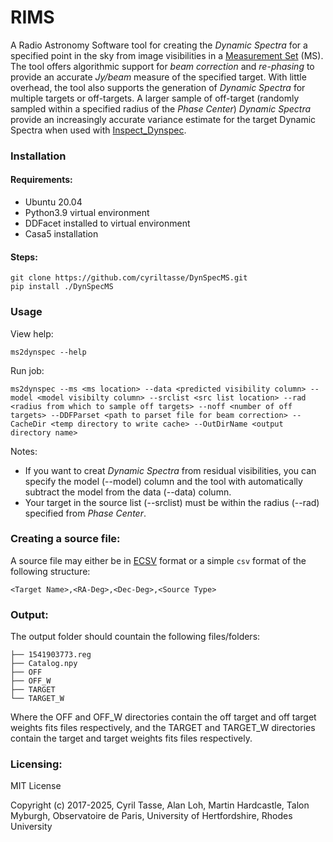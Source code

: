 # RIMS
A Radio Astronomy Software tool for creating the _Dynamic Spectra_ for a specified point in the sky from image visibilities in a [Measurement Set](https://casaguides.nrao.edu/index.php?title=Measurement_Set_Contents) (MS). The tool offers algorithmic support for _beam correction_ and _re-phasing_ to provide an accurate _Jy/beam_ measure of the specified target. With little overhead, the tool also supports the generation of _Dynamic Spectra_ for multiple targets or off-targets. A larger sample of off-target (randomly sampled within a specified radius of the _Phase Center_) _Dynamic Spectra_  provide an increasingly accurate variance estimate for the target Dynamic Spectra when used with [Inspect_Dynspec](https://github.com/ratt-ru/inspect-dynspec).

### Installation
#### Requirements:
- Ubuntu 20.04
- Python3.9 virtual environment
- DDFacet installed to virtual environment
- Casa5 installation

#### Steps:
```
git clone https://github.com/cyriltasse/DynSpecMS.git
pip install ./DynSpecMS
```

### Usage
View help:
```
ms2dynspec --help
```
Run job:
```
ms2dynspec --ms <ms location> --data <predicted visibility column> --model <model visibilty column> --srclist <src list location> --rad <radius from which to sample off targets> --noff <number of off targets> --DDFParset <path to parset file for beam correction> --CacheDir <temp directory to write cache> --OutDirName <output directory name>
```
Notes:

- If you want to creat _Dynamic Spectra_ from residual visibilities, you can specify the model (--model) column and the tool with automatically subtract the model from the data (--data) column.
- Your target in the source list (--srclist) must be within the radius (--rad) specified from _Phase Center_. 

### Creating a source file:
A source file may either be in [ECSV](https://docs.astropy.org/en/stable/io/ascii/ecsv.html) format or a simple `csv` format of the following structure:
```
<Target Name>,<RA-Deg>,<Dec-Deg>,<Source Type>
```

### Output:
The output folder should countain the following files/folders:
```
├── 1541903773.reg
├── Catalog.npy
├── OFF
├── OFF_W
├── TARGET
└── TARGET_W
```
Where the OFF and OFF_W directories contain the off target and off target weights fits files respectively, and the TARGET and TARGET_W directories contain the target and target weights fits files respectively.

### Licensing:
MIT License

Copyright (c) 2017-2025, Cyril Tasse, Alan Loh, Martin Hardcastle, Talon Myburgh, Observatoire de Paris, University of Hertfordshire, Rhodes University
